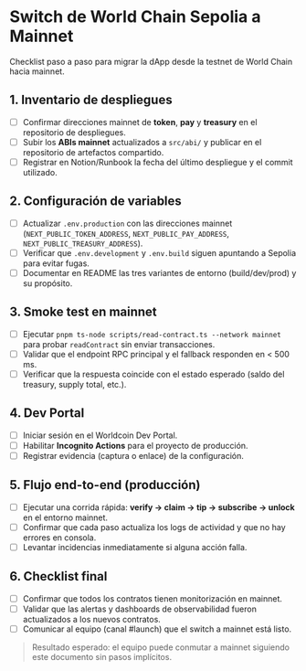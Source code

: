 # Switch de World Chain Sepolia a Mainnet

Checklist paso a paso para migrar la dApp desde la testnet de World Chain hacia mainnet.

## 1. Inventario de despliegues
- [ ] Confirmar direcciones mainnet de **token**, **pay** y **treasury** en el repositorio de despliegues.
- [ ] Subir los **ABIs mainnet** actualizados a `src/abi/` y publicar en el repositorio de artefactos compartido.
- [ ] Registrar en Notion/Runbook la fecha del último despliegue y el commit utilizado.

## 2. Configuración de variables
- [ ] Actualizar `.env.production` con las direcciones mainnet (`NEXT_PUBLIC_TOKEN_ADDRESS`, `NEXT_PUBLIC_PAY_ADDRESS`, `NEXT_PUBLIC_TREASURY_ADDRESS`).
- [ ] Verificar que `.env.development` y `.env.build` siguen apuntando a Sepolia para evitar fugas.
- [ ] Documentar en README las tres variantes de entorno (build/dev/prod) y su propósito.

## 3. Smoke test en mainnet
- [ ] Ejecutar `pnpm ts-node scripts/read-contract.ts --network mainnet` para probar `readContract` sin enviar transacciones.
- [ ] Validar que el endpoint RPC principal y el fallback responden en < 500 ms.
- [ ] Verificar que la respuesta coincide con el estado esperado (saldo del treasury, supply total, etc.).

## 4. Dev Portal
- [ ] Iniciar sesión en el Worldcoin Dev Portal.
- [ ] Habilitar **Incognito Actions** para el proyecto de producción.
- [ ] Registrar evidencia (captura o enlace) de la configuración.

## 5. Flujo end-to-end (producción)
- [ ] Ejecutar una corrida rápida: **verify → claim → tip → subscribe → unlock** en el entorno mainnet.
- [ ] Confirmar que cada paso actualiza los logs de actividad y que no hay errores en consola.
- [ ] Levantar incidencias inmediatamente si alguna acción falla.

## 6. Checklist final
- [ ] Confirmar que todos los contratos tienen monitorización en mainnet.
- [ ] Validar que las alertas y dashboards de observabilidad fueron actualizados a los nuevos contratos.
- [ ] Comunicar al equipo (canal #launch) que el switch a mainnet está listo.

> Resultado esperado: el equipo puede conmutar a mainnet siguiendo este documento sin pasos implícitos.
